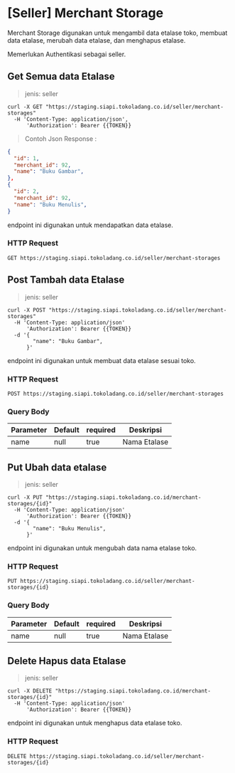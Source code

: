 # [Seller] Merchant Storage

Merchant Storage digunakan untuk mengambil data etalase toko, membuat data etalase, merubah data etalase, dan menghapus etalase.

<aside class="notice">
Memerlukan Authentikasi sebagai seller.
</aside>

## Get Semua data Etalase 

> jenis: seller

```shell
curl -X GET "https://staging.siapi.tokoladang.co.id/seller/merchant-storages"
  -H 'Content-Type: application/json',
      'Authorization': Bearer {{TOKEN}}
```

> Contoh Json Response :

```json
{
  "id": 1,
  "merchant_id": 92,
  "name": "Buku Gambar",
},
{
  "id": 2,
  "merchant_id": 92,
  "name": "Buku Menulis",
}
```

endpoint ini digunakan untuk mendapatkan data etalase.

### HTTP Request

`GET https://staging.siapi.tokoladang.co.id/seller/merchant-storages`


## Post Tambah data Etalase

> jenis: seller

```shell
curl -X POST "https://staging.siapi.tokoladang.co.id/seller/merchant-storages"
  -H 'Content-Type: application/json'
      'Authorization': Bearer {{TOKEN}}
  -d '{
        "name": "Buku Gambar",
      }'
```

endpoint ini digunakan untuk membuat data etalase sesuai toko.

### HTTP Request

`POST https://staging.siapi.tokoladang.co.id/seller/merchant-storages`

### Query Body

Parameter | Default | required | Deskripsi
--------- | ------- | -------- | -----------
name | null | true | Nama Etalase

## Put Ubah data etalase

> jenis: seller

```shell
curl -X PUT "https://staging.siapi.tokoladang.co.id/merchant-storages/{id}"
  -H 'Content-Type: application/json'
      'Authorization': Bearer {{TOKEN}}
  -d '{
        "name": "Buku Menulis",
      }'
```

endpoint ini digunakan untuk mengubah data nama etalase toko.

### HTTP Request

`PUT https://staging.siapi.tokoladang.co.id/seller/merchant-storages/{id}`

### Query Body

Parameter | Default | required | Deskripsi
--------- | ------- | -------- | -----------
name | null | true | Nama Etalase


## Delete Hapus data Etalase

> jenis: seller

```shell
curl -X DELETE "https://staging.siapi.tokoladang.co.id/merchant-storages/{id}"
  -H 'Content-Type: application/json'
      'Authorization': Bearer {{TOKEN}}
```

endpoint ini digunakan untuk menghapus data etalase toko.

### HTTP Request

`DELETE https://staging.siapi.tokoladang.co.id/seller/merchant-storages/{id}`
